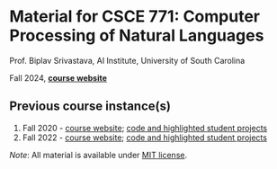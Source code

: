 # Material for CSCE 771: Computer Processing of Natural Languages

Prof. Biplav Srivastava, AI Institute, University of South Carolina

Fall 2024, [**course website**](https://sites.google.com/site/biplavsrivastava/teaching/csce-771-computer-processing-of-natural-language)


## Previous course instance(s)
1. Fall 2020 - [course website](https://sites.google.com/site/biplavsrivastava/teaching/csce-771-computer-processing-of-natural-language); [code and highlighted student projects](https://github.com/biplav-s/course-nl)
1. Fall 2022 - [course website](https://sites.google.com/site/biplavsrivastava/teaching/nlp-csce-771-fall-2022-computer-processing-of-natural-language); [code and highlighted student projects](https://github.com/biplav-s/course-nl-f22)

*Note*: All material is available under [MIT license](https://opensource.org/licenses/MIT).
